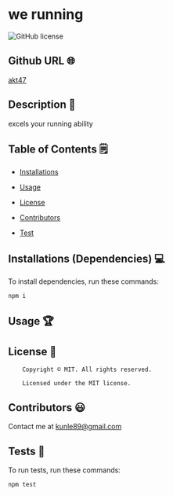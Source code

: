 # we running
  ![GitHub license](https://img.shields.io/badge/license-MIT-yellowgreen.svg)

  ## Github URL 🌐
  [akt47](https://github.com/akt47/)
  ## Description 📝
  excels your running ability
  ## Table of Contents 🗒
  * [Installations](#dependencies)
  * [Usage](#usage)  
  * [License](#license)

  * [Contributors](#contributors)
  * [Test](#test)
  
  
  ## Installations (Dependencies) 💻
  To install dependencies, run these commands:
  ```
  npm i
  ```
  ## Usage 🏆
  
  ## License 📛
        Copyright © MIT. All rights reserved. 
        
        Licensed under the MIT license.
  ## Contributors 😃
  
  Contact me at kunle89@gmail.com
 
  ## Tests 🧪
  To run tests, run these commands:
  ```
  npm test
  ```
  